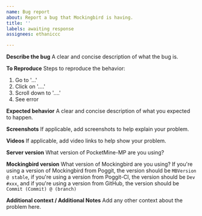 ```yaml
---
name: Bug report
about: Report a bug that Mockingbird is having.
title: ''
labels: awaiting response
assignees: ethaniccc

---
```


**Describe the bug**
A clear and concise description of what the bug is.

**To Reproduce**
Steps to reproduce the behavior:
1. Go to '...'
2. Click on '....'
3. Scroll down to '....'
4. See error

**Expected behavior**
A clear and concise description of what you expected to happen.

**Screenshots**
If applicable, add screenshots to help explain your problem.

**Videos**
If applicable, add video links to help show your problem.

**Server version**
What version of PocketMine-MP are you using?

**Mockingbird version**
What version of Mockingbird are you using? If you're using a version of Mockingbird from Poggit, the version should be `MBVersion @ stable`, if you're using a version from Poggit-CI, the version should be `Dev #xxx`, and if you're using a version from GitHub, the version should be `Commit (Commit) @ (branch)`

**Additional context / Additional Notes**
Add any other context about the problem here.
